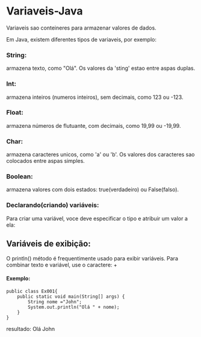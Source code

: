 # Variaveis-Java
  Variaveis sao conteineres para armazenar valores de dados.

 Em Java, existem diferentes tipos de variaveis, por exemplo:

 ### String:
 armazena texto, como "Olá". Os valores da 'sting' estao entre aspas duplas.
 ### Int:
 armazena inteiros (numeros inteiros), sem decimais, como 123 ou -123.

 ### Float:
 armazena números de flutuante, com decimais, como 19,99 ou -19,99.

 ### Char:
 armazena caracteres unicos, como 'a' ou 'b'. Os valores dos caracteres sao colocados entre aspas simples.

 ### Boolean:
 armazena valores com dois estados: true(verdadeiro) ou False(falso).

 ### Declarando(criando) variáveis:
 Para criar uma variável, voce deve especificar o tipo e atribuir um valor a ela:

## Variáveis de exibição:
O println() método é frequentimente usado para exibir variáveis.
Para combinar texto e variável, use o caractere: +

#### Exemplo:

    public class Ex001{
        public static void main(String[] args) {
            String nome ="John";
            System.out.println("Olá " + nome);
        }
    }
resultado: Olá John
